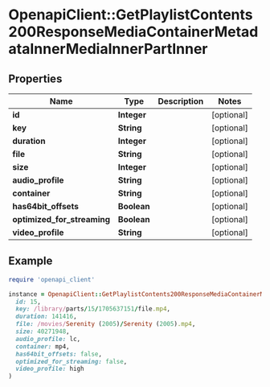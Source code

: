# OpenapiClient::GetPlaylistContents200ResponseMediaContainerMetadataInnerMediaInnerPartInner

## Properties

| Name | Type | Description | Notes |
| ---- | ---- | ----------- | ----- |
| **id** | **Integer** |  | [optional] |
| **key** | **String** |  | [optional] |
| **duration** | **Integer** |  | [optional] |
| **file** | **String** |  | [optional] |
| **size** | **Integer** |  | [optional] |
| **audio_profile** | **String** |  | [optional] |
| **container** | **String** |  | [optional] |
| **has64bit_offsets** | **Boolean** |  | [optional] |
| **optimized_for_streaming** | **Boolean** |  | [optional] |
| **video_profile** | **String** |  | [optional] |

## Example

```ruby
require 'openapi_client'

instance = OpenapiClient::GetPlaylistContents200ResponseMediaContainerMetadataInnerMediaInnerPartInner.new(
  id: 15,
  key: /library/parts/15/1705637151/file.mp4,
  duration: 141416,
  file: /movies/Serenity (2005)/Serenity (2005).mp4,
  size: 40271948,
  audio_profile: lc,
  container: mp4,
  has64bit_offsets: false,
  optimized_for_streaming: false,
  video_profile: high
)
```


